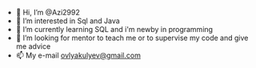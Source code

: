 - 👋 Hi, I’m @Azi2992
- 👀 I’m interested in Sql and Java
- 🌱 I’m currently learning SQL and i'm newby in programming
- 💞️ I’m looking for mentor to teach me or to supervise my code and give me advice
- 📫 My e-mail ovlyakulyev@gmail.com
